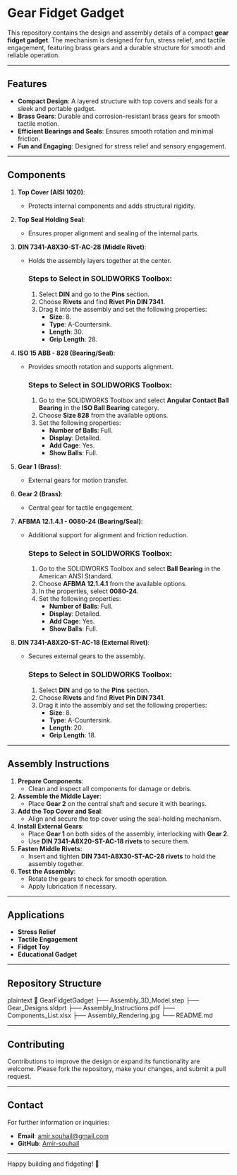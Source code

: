 # Gear Fidget Gadget

This repository contains the design and assembly details of a compact **gear fidget gadget**. The mechanism is designed for fun, stress relief, and tactile engagement, featuring brass gears and a durable structure for smooth and reliable operation.

---

## Features

- **Compact Design**: A layered structure with top covers and seals for a sleek and portable gadget.
- **Brass Gears**: Durable and corrosion-resistant brass gears for smooth tactile motion.
- **Efficient Bearings and Seals**: Ensures smooth rotation and minimal friction.
- **Fun and Engaging**: Designed for stress relief and sensory engagement.

---

## Components

1. **Top Cover (AISI 1020)**:
   - Protects internal components and adds structural rigidity.
2. **Top Seal Holding Seal**:
   - Ensures proper alignment and sealing of the internal parts.
3. **DIN 7341-A8X30-ST-AC-28 (Middle Rivet)**:
   - Holds the assembly layers together at the center.

     ### Steps to Select in SOLIDWORKS Toolbox:
     1. Select **DIN** and go to the **Pins** section.
     2. Choose **Rivets** and find **Rivet Pin DIN 7341**.
     3. Drag it into the assembly and set the following properties:
        - **Size**: 8.
        - **Type**: A-Countersink.
        - **Length**: 30.
        - **Grip Length**: 28.

4. **ISO 15 ABB - 828 (Bearing/Seal)**:
   - Provides smooth rotation and supports alignment.

     ### Steps to Select in SOLIDWORKS Toolbox:
     1. Go to the SOLIDWORKS Toolbox and select **Angular Contact Ball Bearing** in the **ISO Ball Bearing** category.
     2. Choose **Size 828** from the available options.
     3. Set the following properties:
        - **Number of Balls**: Full.
        - **Display**: Detailed.
        - **Add Cage**: Yes.
        - **Show Balls**: Full.

5. **Gear 1 (Brass)**:
   - External gears for motion transfer.
6. **Gear 2 (Brass)**:
   - Central gear for tactile engagement.
7. **AFBMA 12.1.4.1 - 0080-24 (Bearing/Seal)**:
   - Additional support for alignment and friction reduction.

     ### Steps to Select in SOLIDWORKS Toolbox:
     1. Go to the SOLIDWORKS Toolbox and select **Ball Bearing** in the American ANSI Standard.
     2. Choose **AFBMA 12.1.4.1** from the available options.
     3. In the properties, select **0080-24**.
     4. Set the following properties:
        - **Number of Balls**: Full.
        - **Display**: Detailed.
        - **Add Cage**: Yes.
        - **Show Balls**: Full.

8. **DIN 7341-A8X20-ST-AC-18 (External Rivet)**:
   - Secures external gears to the assembly.

     ### Steps to Select in SOLIDWORKS Toolbox:
     1. Select **DIN** and go to the **Pins** section.
     2. Choose **Rivets** and find **Rivet Pin DIN 7341**.
     3. Drag it into the assembly and set the following properties:
        - **Size**: 8.
        - **Type**: A-Countersink.
        - **Length**: 20.
        - **Grip Length**: 18.

---

## Assembly Instructions

1. **Prepare Components**:
   - Clean and inspect all components for damage or debris.
2. **Assemble the Middle Layer**:
   - Place **Gear 2** on the central shaft and secure it with bearings.
3. **Add the Top Cover and Seal**:
   - Align and secure the top cover using the seal-holding mechanism.
4. **Install External Gears**:
   - Place **Gear 1** on both sides of the assembly, interlocking with **Gear 2**.
   - Use **DIN 7341-A8X20-ST-AC-18 rivets** to secure them.
5. **Fasten Middle Rivets**:
   - Insert and tighten **DIN 7341-A8X30-ST-AC-28 rivets** to hold the assembly together.
6. **Test the Assembly**:
   - Rotate the gears to check for smooth operation.
   - Apply lubrication if necessary.

---

## Applications

- **Stress Relief**
- **Tactile Engagement**
- **Fidget Toy**
- **Educational Gadget**

---

## Repository Structure

plaintext
📂 GearFidgetGadget
├── Assembly_3D_Model.step
├── Gear_Designs.sldprt
├── Assembly_Instructions.pdf
├── Components_List.xlsx
├── Assembly_Rendering.jpg
└── README.md


---

## Contributing

Contributions to improve the design or expand its functionality are welcome. Please fork the repository, make your changes, and submit a pull request.


---

## Contact

For further information or inquiries:
- **Email**: amir.souhail@gmail.com
- **GitHub**: [Amir-souhail](https://github.com/Amir-souhail)


---

Happy building and fidgeting! 🚀
